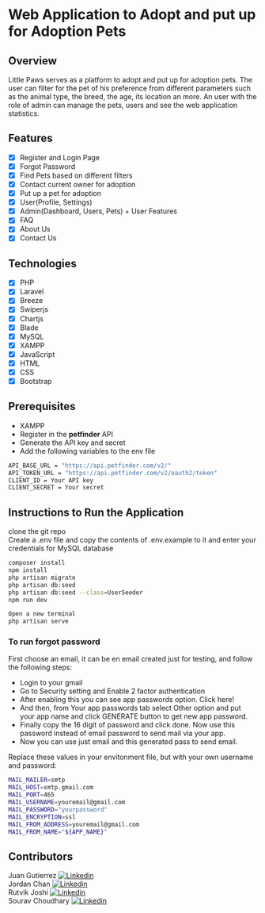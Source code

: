 # Web Application to Adopt and put up for Adoption Pets

## Overview

Little Paws serves as a platform to adopt and put up for adoption pets. The user can filter for the pet of his preference from different parameters such as the animal type, the breed, the age, its location an more. An user with the role of admin can manage the pets, users and see the web application statistics.

## Features

-   [x] Register and Login Page
-   [x] Forgot Password
-   [x] Find Pets based on different filters
-   [x] Contact current owner for adoption
-   [x] Put up a pet for adoption
-   [x] User(Profile, Settings)
-   [x] Admin(Dashboard, Users, Pets) + User Features
-   [x] FAQ
-   [x] About Us
-   [x] Contact Us

## Technologies

-   [x] PHP
-   [x] Laravel
-   [x] Breeze
-   [x] Swiperjs
-   [x] Chartjs
-   [x] Blade
-   [x] MySQL
-   [x] XAMPP
-   [x] JavaScript
-   [x] HTML
-   [x] CSS
-   [x] Bootstrap

## Prerequisites

-   XAMPP
-   Register in the **petfinder** API
-   Generate the API key and secret
-   Add the following variables to the env file

```sh
API_BASE_URL = "https://api.petfinder.com/v2/"
API_TOKEN_URL = "https://api.petfinder.com/v2/oauth2/token"
CLIENT_ID = Your API key
CLIENT_SECRET = Your secret
```

## Instructions to Run the Application

clone the git repo  
Create a .env file and copy the contents of .env.example to it and enter your credentials for MySQL database

```sh
composer install
npm install
php artisan migrate
php artisan db:seed
php artisan db:seed --class=UserSeeder
npm run dev

Open a new terminal
php artisan serve
```

### To run forgot password

First choose an email, it can be en email created just for testing, and follow the following steps:

-   Login to your gmail
-   Go to Security setting and Enable 2 factor authentication
-   After enabling this you can see app passwords option. Click here!
-   And then, from Your app passwords tab select Other option and put your app name and click GENERATE button to get new app password.
-   Finally copy the 16 digit of password and click done. Now use this password instead of email password to send mail via your app.
-   Now you can use just email and this generated pass to send email.

Replace these values in your envitonment file, but with your own username and password:

```sh
MAIL_MAILER=smtp
MAIL_HOST=smtp.gmail.com
MAIL_PORT=465
MAIL_USERNAME=youremail@gmail.com
MAIL_PASSWORD="yourpassword"
MAIL_ENCRYPTION=ssl
MAIL_FROM_ADDRESS=youremail@gmail.com
MAIL_FROM_NAME="${APP_NAME}"
```

## Contributors

Juan Gutierrez [<img src="https://i.stack.imgur.com/gVE0j.png" alt="Linkedin">](https://www.linkedin.com/in/-juan-gutierrez/)  
Jordan Chan [<img src="https://i.stack.imgur.com/gVE0j.png" alt="Linkedin">](https://www.linkedin.com/in/jordan-chan49/)  
Rutvik Joshi [<img src="https://i.stack.imgur.com/gVE0j.png" alt="Linkedin">](https://www.linkedin.com/)  
Sourav Choudhary [<img src="https://i.stack.imgur.com/gVE0j.png" alt="Linkedin">](https://www.linkedin.com/in/sourav009/)
